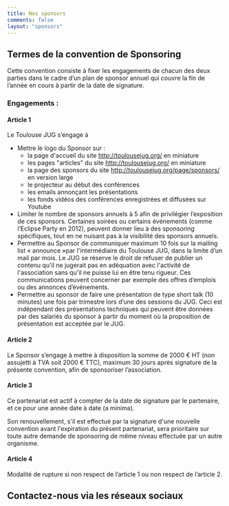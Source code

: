 ```yaml
---
title: Nos sponsors
comments: false
layout: "sponsors"
---
```


## Termes de la convention de Sponsoring

Cette convention consiste à fixer les engagements de chacun des deux parties
dans le cadre d’un plan de sponsor annuel qui couvre la fin de l’année en cours
à partir de la date de signature.

### Engagements :

#### Article 1

Le Toulouse JUG s’engage à

* Mettre le logo du Sponsor sur :
  * la page d'accueil du site http://toulousejug.org/ en miniature
  * les pages "articles" du site http://toulousejug.org/ en miniature
  * la page des sponsors du site http://toulousejug.org/page/sponsors/ en version large
  * le projecteur au début des conférences
  * les emails annonçant les présentations
  * les fonds vidéos des conférences enregistrées et diffusées sur Youtube
* Limiter le nombre de sponsors annuels à 5 afin de privilégier l’exposition de
  ces sponsors. Certaines soirées ou certains événements (comme l’Eclipse Party
  en 2012), peuvent donner lieu à des sponsoring spécifiques, tout en ne nuisant
  pas à la visibilité des sponsors annuels.
* Permettre au Sponsor de communiquer maximum 10 fois sur la mailing list
  « announce »par l'intermédiaire du Toulouse JUG, dans la limite d’un mail par
  mois. Le JUG se réserve le droit de refuser de publier un contenu qu'il ne
  jugerait pas en adéquation avec l'activité de l'association sans qu'il ne
  puisse lui en être tenu rigueur. Ces communications peuvent concerner par
  exemple des offres d’emplois ou des annonces d’événements.
* Permettre au sponsor de faire une présentation de type short talk (10 minutes)
  une fois par trimestre lors d’une des sessions du JUG. Ceci est indépendant
  des présentations techniques qui peuvent être données par des salariés du
  sponsor à partir du moment où la proposition de présentation est acceptée par
  le JUG.

#### Article 2

Le Sponsor s’engage à mettre à disposition la somme de 2000 € HT (non assujetti
à TVA soit 2000  € TTC), maximum 30 jours après signature de la présente
convention, afin de sponsoriser l’association.

#### Article 3

Ce partenariat est actif à compter de la date de signature par le partenaire,
et ce pour une année date à date (a minima).
 
Son renouvellement, s'il est effectué par la signature d'une nouvelle convention
avant l'expiration du présent partenariat, sera prioritaire sur toute autre
demande de sponsoring de même niveau effectuée par un autre organisme.

#### Article 4

Modalité de rupture si non respect de l’article 1 ou non respect de l’article 2.

## Contactez-nous via les réseaux sociaux